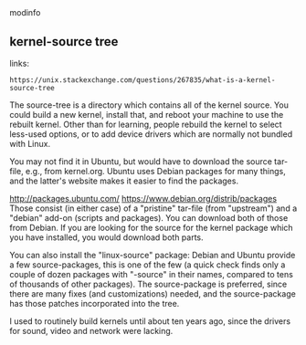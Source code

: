##

modinfo



## kernel-source tree

links:
    
    https://unix.stackexchange.com/questions/267835/what-is-a-kernel-source-tree

The source-tree is a directory which contains all of the kernel source. You could build a new kernel, install that, and reboot your machine to use the rebuilt kernel. Other than for learning, people rebuild the kernel to select less-used options, or to add device drivers which are normally not bundled with Linux.

You may not find it in Ubuntu, but would have to download the source tar-file, e.g., from kernel.org. Ubuntu uses Debian packages for many things, and the latter's website makes it easier to find the packages.

http://packages.ubuntu.com/
https://www.debian.org/distrib/packages
Those consist (in either case) of a "pristine" tar-file (from "upstream") and a "debian" add-on (scripts and packages). You can download both of those from Debian. If you are looking for the source for the kernel package which you have installed, you would download both parts.

You can also install the "linux-source" package: Debian and Ubuntu provide a few source-packages, this is one of the few (a quick check finds only a couple of dozen packages with "-source" in their names, compared to tens of thousands of other packages). The source-package is preferred, since there are many fixes (and customizations) needed, and the source-package has those patches incorporated into the tree.

I used to routinely build kernels until about ten years ago, since the drivers for sound, video and network were lacking.
